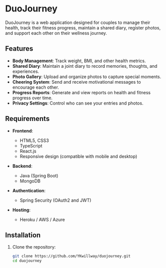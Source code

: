 # DuoJourney

DuoJourney is a web application designed for couples to manage their health, track their fitness progress, maintain a shared diary, register photos, and support each other on their wellness journey.

## Features

- **Body Management**: Track weight, BMI, and other health metrics.
- **Shared Diary**: Maintain a joint diary to record memories, thoughts, and experiences.
- **Photo Gallery**: Upload and organize photos to capture special moments.
- **Cheering System**: Send and receive motivational messages to encourage each other.
- **Progress Reports**: Generate and view reports on health and fitness progress over time.
- **Privacy Settings**: Control who can see your entries and photos.

## Requirements

- **Frontend**:
    - HTML5, CSS3
    - TypeScript
    - React.js
    - Responsive design (compatible with mobile and desktop)

- **Backend**:
    - Java (Spring Boot)
    - MongoDB

- **Authentication**:
    - Spring Security (OAuth2 and JWT)

- **Hosting**:
    - Heroku / AWS / Azure

## Installation

1. Clone the repository:

   ```bash
   git clone https://github.com/YKwillway/duojourney.git
   cd duojourney
